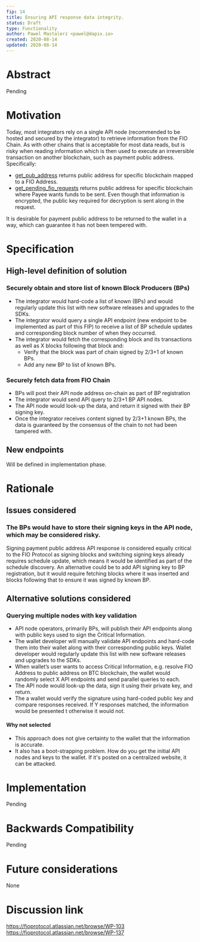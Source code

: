 ```yaml
---
fip: 14
title: Ensuring API response data integrity.
status: Draft
type: Functionality
author: Pawel Mastalerz <pawel@dapix.io>
created: 2020-08-14
updated: 2020-08-14
---
```


# Abstract
Pending

# Motivation
Today, most integrators rely on a single API node (recommended to be hosted and secured by the integrator) to retrieve information from the FIO Chain. As with other chains that is acceptable for most data reads, but is risky when reading information which is then used to execute an irreversible transaction on another blockchain, such as payment public address. Specifically:
* [get_pub_address](https://developers.fioprotocol.io/api/api-spec/reference/get-pub-address/get-pub-address) returns public address for specific blockchain mapped to a FIO Address.
* [get_pending_fio_requests](https://developers.fioprotocol.io/api/api-spec/reference/get-pending-fio-requests/get-pending-fio-requests) returns public address for specific blockchain where Payee wants funds to be sent. Even though that information is encrypted, the public key required for decryption is sent along in the request.

It is desirable for payment public address to be returned to the wallet in a way, which can guarantee it has not been tempered with. 

# Specification
## High-level definition of solution
### Securely obtain and store list of known Block Producers (BPs)
* The integrator would hard-code a list of known (BPs) and would regularly update this list with new software releases and upgrades to the SDKs.
* The integrator would query a single API endpoint (new endpoint to be implemented as part of this FIP) to receive a list of BP schedule updates and corresponding block number of when they occurred.
* The integrator would fetch the corresponding block and its transactions as well as X blocks following that block and:
	* Verify that the block was part of chain signed by 2/3+1 of known BPs.
	* Add any new BP to list of known BPs.
### Securely fetch data from FIO Chain
* BPs will post their API node address on-chain as part of BP registration 
* The integrator would send API query to 2/3+1 BP API nodes.
* The API node would look-up the data, and return it signed with their BP signing key.
* Once the integrator receives content signed by 2/3+1 known BPs, the data is guaranteed by the consensus of the chain to not had been tampered with.

## New endpoints
Will be defined in implementation phase.

# Rationale
## Issues considered
### The BPs would have to store their signing keys in the API node, which may be considered risky.
Signing payment public address API response is considered equally critical to the FIO Protocol as signing blocks and switching signing keys already requires schedule update, which means it would be identified as part of the schedule discovery. An alternative could be to add API signing key to BP registration, but it would require fetching blocks where it was inserted and blocks following that to ensure it was signed by known BP. 

## Alternative solutions considered
### Querying multiple nodes with key validation
* API node operators, primarily BPs, will publish their API endpoints along with public keys used to sign the Critical Information.
* The wallet developer will manually validate API endpoints and hard-code them into their wallet along with their corresponding public keys. Wallet developer would regularly update this list with new software releases and upgrades to the SDKs.
* When wallet’s user wants to access Critical Information, e.g. resolve FIO Address to public address on BTC blockchain, the wallet would randomly select X API endpoints and send parallel queries to each.
* The API node would look-up the data, sign it using their private key, and return.
* The a wallet would verify the signature using hard-coded public key and compare responses received. If Y responses matched, the information would be presented t otherwise it would not.
#### Why not selected
* This approach does not give certainty to the wallet that the information is accurate.
* It also has a boot-strapping problem. How do you get the initial API nodes and keys to the wallet. If it's posted on a centralized website, it can be attacked.

# Implementation
Pending

# Backwards Compatibility
Pending

# Future considerations
None

# Discussion link
https://fioprotocol.atlassian.net/browse/WP-103
https://fioprotocol.atlassian.net/browse/WP-137
